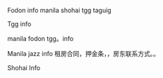 Fodon info  manila shohai  tgg taguig

Tgg info

manila fodon tgg。info

Manila jazz info
租房合同，押金条，，房东联系方式。。

Shohai Info


